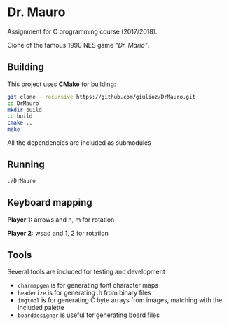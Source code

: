 # Dr. Mauro
Assignment for C programming course (2017/2018).

Clone of the famous 1990 NES game *"Dr. Mario"*.

## Building

This project uses **CMake** for building:
```bash
git clone --recursive https://github.com/giulioz/DrMauro.git
cd DrMauro
mkdir build
cd build
cmake ..
make
```

All the dependencies are included as submodules

## Running

```bash
./DrMauro
```

## Keyboard mapping

**Player 1:** arrows and n, m for rotation

**Player 2:** wsad and 1, 2 for rotation

## Tools

Several tools are included for testing and development

- `charmapgen` is for generating font character maps
- `headerize` is for generating .h from binary files
- `imgtool` is for generating C byte arrays from images, matching with the included palette
- `boarddesigner` is useful for generating board files
